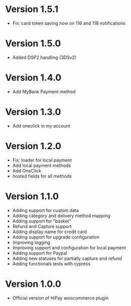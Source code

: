 # Version 1.5.1

- Fix: card token saving now on 116 and 118 notifications 

# Version 1.5.0

- Added DSP2 handling (3DSv2)

# Version 1.4.0

- Add MyBank Payment method

# Version 1.3.0

- Add oneclick in my account

# Version 1.2.0

- Fix: loader for local payment
- Add local payment methods
- Add OneClick
- hosted fields for all methods

# Version 1.1.0

- Adding support for custom data
- Adding category and delivery method mapping
- Adding support for "basket"
- Refund and Capture support
- Adding display name for credit card
- Adding support for upgrade configuration
- Improving logging
- Improving support and configuration for local payment
- Adding support for Paypal
- Adding new statuses for partially capture and refund
- Adding functionals tests with cypress

# Version 1.0.0

- Official version of HiPay woocommerce plugin
